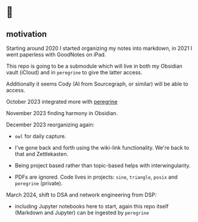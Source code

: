 # 🦉
## motivation

Starting around 2020 I started organizing my notes into markdown, in 2021 I went paperless with GoodNotes on iPad. 

This repo is going to be a submodule which will live in both my Obsidian vault (iCloud) and in `peregrine` to give the latter access. 

Additionally it seems Cody (AI from Sourcegraph, or similar) will be able to access. 

October 2023 integrated more with [peregrine](https://github.com/vmwherez/peregrine)

November 2023 finding harmony in Obsidian.

December 2023 reorganizing again: 

- `owl` for daily capture. 

- I've gone back and forth using the wiki-link functionality. We're back to that and Zettlekasten.

- Being project based rather than topic-based helps with interwingularity.

- PDFs are ignored. Code lives in projects: `sine`, `triangle`, `posix` and `peregrine` (private).


March 2024, shift to DSA and network engineering from DSP:

- including Jupyter notebooks here to start, again this repo itself (Markdown and Jupyter) can be ingested by `peregrine` 

